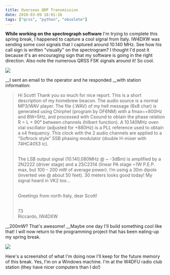 ```yaml
---
title: Overseas QRP Transmission
date: 2010-03-09 18:01:16
tags: ["qrss", "python", "obsolete"]
---
```




__While working on the spectrograph software__ I'm trying to complete this spring break, I happened to capture a cool signal from Italy. IW4DXW was sending some cool signals that I captured around 10.140 MHz. See how his call sign is written "visually" on the spectrogram? I thought I'd post it because it's an encouraging sign that my software is going in the right direction. Also note the numerous QRSS FSK signals around it! So cool.

<div class="text-center img-border">

![](https://swharden.com/static/2010/03/09/iw4dxw.jpg)

</div>

__I sent an email to the operator and he responded __with station information:

<blockquote class="wp-block-quote">

Hi Scott! Thank you so much for nice report. This is a short description of my homebrew beacon. The audio source is a normal MP3/WAV player. The file (.WAV) of my hell message (8x8 char) is generated using Chirphel (program by DF6NM) with a fmax~=800Hz and BW=5Hz, and processed with Csound to obtain the phase relation R = L + 90° between channels (hilbert function). A 10.140MHz oven xtal oscillator (adjusted for +880Hz) is a PLL reference used to obtain a x4 frequency. This clock with the 2 audio channels are applied to a “Softrock style” SSB phasing modulator (double H-mixer with 74HC4053 ic).<br><br>

The LSB output signal (10.140,080MHz @ ~ -3dBm) is amplified by a 2N2222 (driver stage) and a 2SC2314 (linear PA stage ~1W P.E.P. max, but 100 – 200 mW of average power). I’m using a 30m dipole (inverted vee @ about 50 feet). 30 meters looks good today! My signal heard in VK2 too…<br><br>

Greetings from north Italy, dear Scott!<br><br>

73<br>
Riccardo, IW4DXW

</blockquote>

__200mW? That's awesome! __Maybe one day I'll build something cool like that! I will now return to the programming project that has been eating-up my spring break.

<div class="text-center img-border">

![](https://swharden.com/static/2010/03/09/epicProgramming.jpg)

</div>

Here's a screenshot of what I'm doing now I'll keep for the future memory of this break. Yes, I'm on a Windows machine. I'm at the W4DFU radio club station (they have nicer computers than I do!)

